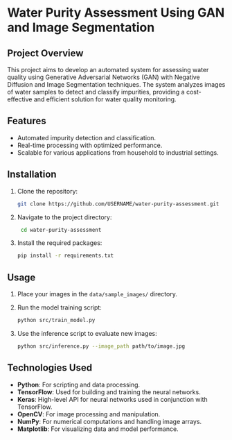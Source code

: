 # Water Purity Assessment Using GAN and Image Segmentation

## Project Overview
This project aims to develop an automated system for assessing water quality using Generative Adversarial Networks (GAN) with Negative Diffusion and Image Segmentation techniques. The system analyzes images of water samples to detect and classify impurities, providing a cost-effective and efficient solution for water quality monitoring.

## Features
- Automated impurity detection and classification.
- Real-time processing with optimized performance.
- Scalable for various applications from household to industrial settings.

## Installation
1. Clone the repository:
   ```bash
   git clone https://github.com/USERNAME/water-purity-assessment.git
   ```
2. Navigate to the project directory:
   ```bash
    cd water-purity-assessment
   ```
3. Install the required packages:
   ```bash
   pip install -r requirements.txt
   ```
   
## Usage

1. Place your images in the `data/sample_images/` directory.

2. Run the model training script:

    ```bash
    python src/train_model.py
    ```

3. Use the inference script to evaluate new images:

    ```bash
    python src/inference.py --image_path path/to/image.jpg
    ```
## Technologies Used

- **Python**: For scripting and data processing.
- **TensorFlow**: Used for building and training the neural networks.
- **Keras**: High-level API for neural networks used in conjunction with TensorFlow.
- **OpenCV**: For image processing and manipulation.
- **NumPy**: For numerical computations and handling image arrays.
- **Matplotlib**: For visualizing data and model performance.

